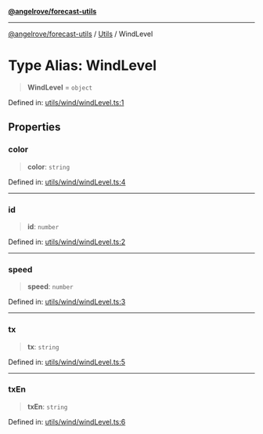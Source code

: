 [**@angelrove/forecast-utils**](../../README.md)

***

[@angelrove/forecast-utils](../../README.md) / [Utils](../README.md) / WindLevel

# Type Alias: WindLevel

> **WindLevel** = `object`

Defined in: [utils/wind/windLevel.ts:1](https://github.com/angelrove/forecast-utils/blob/83a8f801e2d1ac86a424edae3898b39209a4d5b5/src/utils/wind/windLevel.ts#L1)

## Properties

### color

> **color**: `string`

Defined in: [utils/wind/windLevel.ts:4](https://github.com/angelrove/forecast-utils/blob/83a8f801e2d1ac86a424edae3898b39209a4d5b5/src/utils/wind/windLevel.ts#L4)

***

### id

> **id**: `number`

Defined in: [utils/wind/windLevel.ts:2](https://github.com/angelrove/forecast-utils/blob/83a8f801e2d1ac86a424edae3898b39209a4d5b5/src/utils/wind/windLevel.ts#L2)

***

### speed

> **speed**: `number`

Defined in: [utils/wind/windLevel.ts:3](https://github.com/angelrove/forecast-utils/blob/83a8f801e2d1ac86a424edae3898b39209a4d5b5/src/utils/wind/windLevel.ts#L3)

***

### tx

> **tx**: `string`

Defined in: [utils/wind/windLevel.ts:5](https://github.com/angelrove/forecast-utils/blob/83a8f801e2d1ac86a424edae3898b39209a4d5b5/src/utils/wind/windLevel.ts#L5)

***

### txEn

> **txEn**: `string`

Defined in: [utils/wind/windLevel.ts:6](https://github.com/angelrove/forecast-utils/blob/83a8f801e2d1ac86a424edae3898b39209a4d5b5/src/utils/wind/windLevel.ts#L6)
